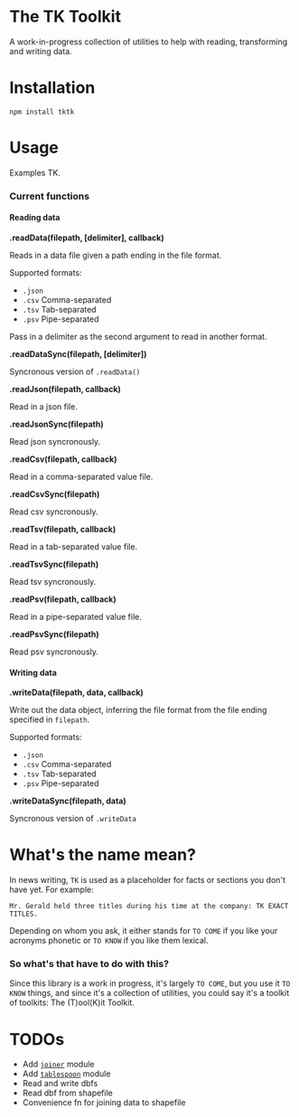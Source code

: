 The TK Toolkit
==============

A work-in-progress collection of utilities to help with reading, transforming and writing data. 

# Installation

````
npm install tktk
````

# Usage

Examples TK.

### Current functions

#### Reading data

__.readData(filepath, [delimiter], callback)__

Reads in a data file given a path ending in the file format. 

Supported formats:

* `.json`
* `.csv` Comma-separated
* `.tsv` Tab-separated
* `.psv` Pipe-separated

Pass in a delimiter as the second argument to read in another format.

__.readDataSync(filepath, [delimiter])__

Syncronous version of `.readData()`

__.readJson(filepath, callback)__

Read in a json file.

__.readJsonSync(filepath)__

Read json syncronously.

__.readCsv(filepath, callback)__

Read in a comma-separated value file.

__.readCsvSync(filepath)__

Read csv syncronously.

__.readTsv(filepath, callback)__

Read in a tab-separated value file.

__.readTsvSync(filepath)__

Read tsv syncronously.

__.readPsv(filepath, callback)__

Read in a pipe-separated value file.

__.readPsvSync(filepath)__

Read psv syncronously.

#### Writing data

__.writeData(filepath, data, callback)__

Write out the data object, inferring the file format from the file ending specified in `filepath`.

Supported formats:

* `.json`
* `.csv` Comma-separated
* `.tsv` Tab-separated
* `.psv` Pipe-separated

__.writeDataSync(filepath, data)__

Syncronous version of `.writeData`

# What's the name mean?

In news writing, `TK` is used as a placeholder for facts or sections you don't have yet. For example:

````
Mr. Gerald held three titles during his time at the company: TK EXACT TITLES.
````

Depending on whom you ask, it either stands for `TO COME` if you like your acronyms phonetic or `TO KNOW` if you like them lexical.

### So what's that have to do with this?

Since this library is a work in progress, it's largely `TO COME`, but you use it `TO KNOW` things, and since it's a collection of utilities, you could say it's a toolkit of toolkits: The (T)ool(K)it Toolkit.

# TODOs

* Add [`joiner`](http://github.com/mhkeller/joiner) module
* Add [`tablespoon`](http://github.com/ajam/tablespoon) module
* Read and write dbfs
* Read dbf from shapefile
* Convenience fn for joining data to shapefile
